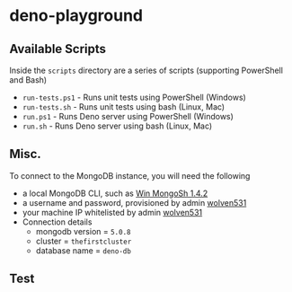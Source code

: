 # deno-playground

## Available Scripts

Inside the `scripts` directory are a series of scripts (supporting PowerShell and Bash)

* `run-tests.ps1` - Runs unit tests using PowerShell (Windows)
* `run-tests.sh` - Runs unit tests using bash (Linux, Mac)
* `run.ps1` - Runs Deno server using PowerShell (Windows)
* `run.sh` - Runs Deno server using bash (Linux, Mac)

## Misc.

To connect to the MongoDB instance, you will need the following

* a local MongoDB CLI, such as [Win MongoSh 1.4.2](https://downloads.mongodb.com/compass/mongosh-1.4.2-win32-x64.zip)
* a username and password, provisioned by admin [wolven531](https://github.com/wolven531)
* your machine IP whitelisted by admin [wolven531](https://github.com/wolven531)
* Connection details
	* mongodb version = `5.0.8`
	* cluster = `thefirstcluster`
	* database name = `deno-db`

## Test
